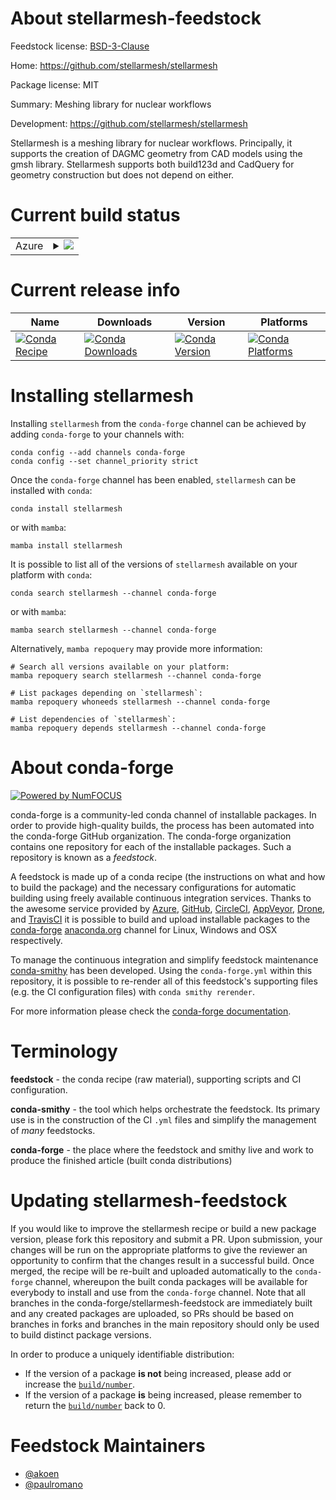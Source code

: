 About stellarmesh-feedstock
===========================

Feedstock license: [BSD-3-Clause](https://github.com/conda-forge/stellarmesh-feedstock/blob/main/LICENSE.txt)

Home: https://github.com/stellarmesh/stellarmesh

Package license: MIT

Summary: Meshing library for nuclear workflows

Development: https://github.com/stellarmesh/stellarmesh

Stellarmesh is a meshing library for nuclear workflows. Principally, it
supports the creation of DAGMC geometry from CAD models using the gmsh
library. Stellarmesh supports both build123d and CadQuery for geometry
construction but does not depend on either.


Current build status
====================


<table>
    
  <tr>
    <td>Azure</td>
    <td>
      <details>
        <summary>
          <a href="https://dev.azure.com/conda-forge/feedstock-builds/_build/latest?definitionId=24070&branchName=main">
            <img src="https://dev.azure.com/conda-forge/feedstock-builds/_apis/build/status/stellarmesh-feedstock?branchName=main">
          </a>
        </summary>
        <table>
          <thead><tr><th>Variant</th><th>Status</th></tr></thead>
          <tbody><tr>
              <td>linux_64_python3.10.____cpython</td>
              <td>
                <a href="https://dev.azure.com/conda-forge/feedstock-builds/_build/latest?definitionId=24070&branchName=main">
                  <img src="https://dev.azure.com/conda-forge/feedstock-builds/_apis/build/status/stellarmesh-feedstock?branchName=main&jobName=linux&configuration=linux%20linux_64_python3.10.____cpython" alt="variant">
                </a>
              </td>
            </tr><tr>
              <td>linux_64_python3.11.____cpython</td>
              <td>
                <a href="https://dev.azure.com/conda-forge/feedstock-builds/_build/latest?definitionId=24070&branchName=main">
                  <img src="https://dev.azure.com/conda-forge/feedstock-builds/_apis/build/status/stellarmesh-feedstock?branchName=main&jobName=linux&configuration=linux%20linux_64_python3.11.____cpython" alt="variant">
                </a>
              </td>
            </tr><tr>
              <td>linux_64_python3.12.____cpython</td>
              <td>
                <a href="https://dev.azure.com/conda-forge/feedstock-builds/_build/latest?definitionId=24070&branchName=main">
                  <img src="https://dev.azure.com/conda-forge/feedstock-builds/_apis/build/status/stellarmesh-feedstock?branchName=main&jobName=linux&configuration=linux%20linux_64_python3.12.____cpython" alt="variant">
                </a>
              </td>
            </tr><tr>
              <td>linux_64_python3.13.____cp313</td>
              <td>
                <a href="https://dev.azure.com/conda-forge/feedstock-builds/_build/latest?definitionId=24070&branchName=main">
                  <img src="https://dev.azure.com/conda-forge/feedstock-builds/_apis/build/status/stellarmesh-feedstock?branchName=main&jobName=linux&configuration=linux%20linux_64_python3.13.____cp313" alt="variant">
                </a>
              </td>
            </tr><tr>
              <td>osx_64_python3.10.____cpython</td>
              <td>
                <a href="https://dev.azure.com/conda-forge/feedstock-builds/_build/latest?definitionId=24070&branchName=main">
                  <img src="https://dev.azure.com/conda-forge/feedstock-builds/_apis/build/status/stellarmesh-feedstock?branchName=main&jobName=osx&configuration=osx%20osx_64_python3.10.____cpython" alt="variant">
                </a>
              </td>
            </tr><tr>
              <td>osx_64_python3.11.____cpython</td>
              <td>
                <a href="https://dev.azure.com/conda-forge/feedstock-builds/_build/latest?definitionId=24070&branchName=main">
                  <img src="https://dev.azure.com/conda-forge/feedstock-builds/_apis/build/status/stellarmesh-feedstock?branchName=main&jobName=osx&configuration=osx%20osx_64_python3.11.____cpython" alt="variant">
                </a>
              </td>
            </tr><tr>
              <td>osx_64_python3.12.____cpython</td>
              <td>
                <a href="https://dev.azure.com/conda-forge/feedstock-builds/_build/latest?definitionId=24070&branchName=main">
                  <img src="https://dev.azure.com/conda-forge/feedstock-builds/_apis/build/status/stellarmesh-feedstock?branchName=main&jobName=osx&configuration=osx%20osx_64_python3.12.____cpython" alt="variant">
                </a>
              </td>
            </tr><tr>
              <td>osx_64_python3.13.____cp313</td>
              <td>
                <a href="https://dev.azure.com/conda-forge/feedstock-builds/_build/latest?definitionId=24070&branchName=main">
                  <img src="https://dev.azure.com/conda-forge/feedstock-builds/_apis/build/status/stellarmesh-feedstock?branchName=main&jobName=osx&configuration=osx%20osx_64_python3.13.____cp313" alt="variant">
                </a>
              </td>
            </tr>
          </tbody>
        </table>
      </details>
    </td>
  </tr>
</table>

Current release info
====================

| Name | Downloads | Version | Platforms |
| --- | --- | --- | --- |
| [![Conda Recipe](https://img.shields.io/badge/recipe-stellarmesh-green.svg)](https://anaconda.org/conda-forge/stellarmesh) | [![Conda Downloads](https://img.shields.io/conda/dn/conda-forge/stellarmesh.svg)](https://anaconda.org/conda-forge/stellarmesh) | [![Conda Version](https://img.shields.io/conda/vn/conda-forge/stellarmesh.svg)](https://anaconda.org/conda-forge/stellarmesh) | [![Conda Platforms](https://img.shields.io/conda/pn/conda-forge/stellarmesh.svg)](https://anaconda.org/conda-forge/stellarmesh) |

Installing stellarmesh
======================

Installing `stellarmesh` from the `conda-forge` channel can be achieved by adding `conda-forge` to your channels with:

```
conda config --add channels conda-forge
conda config --set channel_priority strict
```

Once the `conda-forge` channel has been enabled, `stellarmesh` can be installed with `conda`:

```
conda install stellarmesh
```

or with `mamba`:

```
mamba install stellarmesh
```

It is possible to list all of the versions of `stellarmesh` available on your platform with `conda`:

```
conda search stellarmesh --channel conda-forge
```

or with `mamba`:

```
mamba search stellarmesh --channel conda-forge
```

Alternatively, `mamba repoquery` may provide more information:

```
# Search all versions available on your platform:
mamba repoquery search stellarmesh --channel conda-forge

# List packages depending on `stellarmesh`:
mamba repoquery whoneeds stellarmesh --channel conda-forge

# List dependencies of `stellarmesh`:
mamba repoquery depends stellarmesh --channel conda-forge
```


About conda-forge
=================

[![Powered by
NumFOCUS](https://img.shields.io/badge/powered%20by-NumFOCUS-orange.svg?style=flat&colorA=E1523D&colorB=007D8A)](https://numfocus.org)

conda-forge is a community-led conda channel of installable packages.
In order to provide high-quality builds, the process has been automated into the
conda-forge GitHub organization. The conda-forge organization contains one repository
for each of the installable packages. Such a repository is known as a *feedstock*.

A feedstock is made up of a conda recipe (the instructions on what and how to build
the package) and the necessary configurations for automatic building using freely
available continuous integration services. Thanks to the awesome service provided by
[Azure](https://azure.microsoft.com/en-us/services/devops/), [GitHub](https://github.com/),
[CircleCI](https://circleci.com/), [AppVeyor](https://www.appveyor.com/),
[Drone](https://cloud.drone.io/welcome), and [TravisCI](https://travis-ci.com/)
it is possible to build and upload installable packages to the
[conda-forge](https://anaconda.org/conda-forge) [anaconda.org](https://anaconda.org/)
channel for Linux, Windows and OSX respectively.

To manage the continuous integration and simplify feedstock maintenance
[conda-smithy](https://github.com/conda-forge/conda-smithy) has been developed.
Using the ``conda-forge.yml`` within this repository, it is possible to re-render all of
this feedstock's supporting files (e.g. the CI configuration files) with ``conda smithy rerender``.

For more information please check the [conda-forge documentation](https://conda-forge.org/docs/).

Terminology
===========

**feedstock** - the conda recipe (raw material), supporting scripts and CI configuration.

**conda-smithy** - the tool which helps orchestrate the feedstock.
                   Its primary use is in the construction of the CI ``.yml`` files
                   and simplify the management of *many* feedstocks.

**conda-forge** - the place where the feedstock and smithy live and work to
                  produce the finished article (built conda distributions)


Updating stellarmesh-feedstock
==============================

If you would like to improve the stellarmesh recipe or build a new
package version, please fork this repository and submit a PR. Upon submission,
your changes will be run on the appropriate platforms to give the reviewer an
opportunity to confirm that the changes result in a successful build. Once
merged, the recipe will be re-built and uploaded automatically to the
`conda-forge` channel, whereupon the built conda packages will be available for
everybody to install and use from the `conda-forge` channel.
Note that all branches in the conda-forge/stellarmesh-feedstock are
immediately built and any created packages are uploaded, so PRs should be based
on branches in forks and branches in the main repository should only be used to
build distinct package versions.

In order to produce a uniquely identifiable distribution:
 * If the version of a package **is not** being increased, please add or increase
   the [``build/number``](https://docs.conda.io/projects/conda-build/en/latest/resources/define-metadata.html#build-number-and-string).
 * If the version of a package **is** being increased, please remember to return
   the [``build/number``](https://docs.conda.io/projects/conda-build/en/latest/resources/define-metadata.html#build-number-and-string)
   back to 0.

Feedstock Maintainers
=====================

* [@akoen](https://github.com/akoen/)
* [@paulromano](https://github.com/paulromano/)

